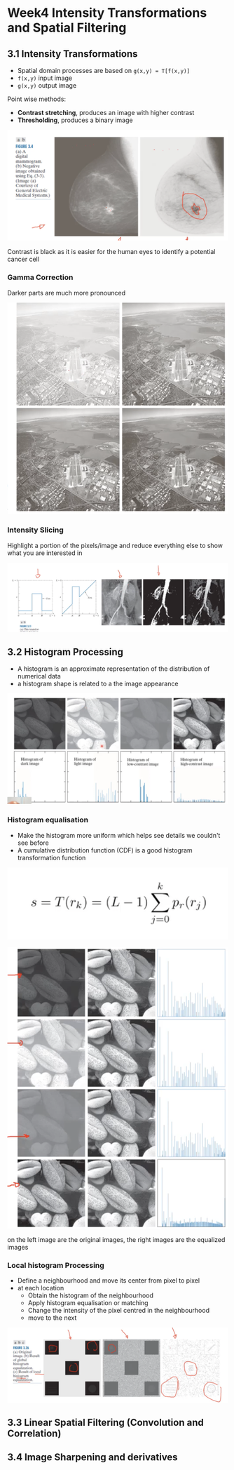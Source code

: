 # Week4 Intensity Transformations and Spatial Filtering

## 3.1 Intensity Transformations 

- Spatial domain processes are based on `g(x,y) = T[f(x,y)]`
- `f(x,y)` input image
- `g(x,y)` output image

Point wise methods:

- **Contrast stretching**, produces an image with higher contrast
- **Thresholding**, produces a binary image

![mammagram](images/mammagram.png)

Contrast is black as it is easier for the human eyes to identify a potential cancer cell

### Gamma Correction

Darker parts are much more pronounced

![airport](images/airport.png)

### Intensity Slicing

Highlight a portion of the pixels/image and reduce everything else to show what you are interested in

![intensity-slicing](images/intensity-slicing.png)

## 3.2 Histogram Processing

- A histogram is an approximate representation of the distribution of numerical data
- a histogram shape is related to a the image appearance

![histogram](images/histogram.png)

### Histogram equalisation

- Make the histogram more uniform which helps see details we couldn't see before
- A cumulative distribution function (CDF) is a good histogram transformation function
  
![cumulative-distribution-function](images/cumulative-distribution-function.png)

![histogram-equalisation](images/histogram-equalisation.png)

on the left image are the original images, the right images are the equalized images

### Local histogram Processing

- Define a neighbourhood and move its center from pixel to pixel
- at each location
  - Obtain the histogram of the neighbourhood
  - Apply histogram equalisation or matching
  - Change the intensity of the pixel centred in the neighbourhood
  - move to the next

![local-histogram-localisation](images/local-histogram-localisation.png)

## 3.3 Linear Spatial Filtering (Convolution and Correlation)

## 3.4 Image Sharpening and derivatives